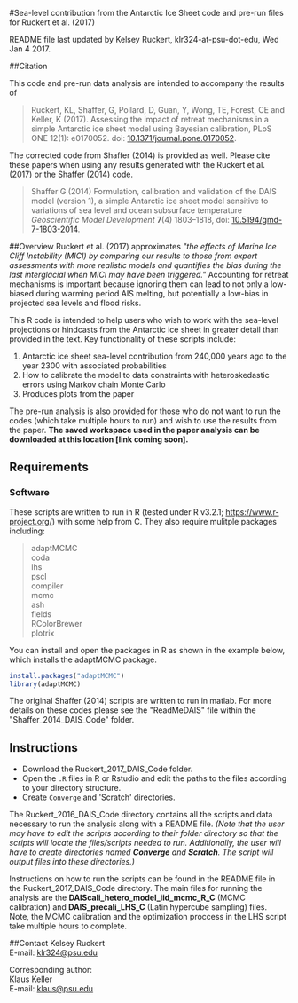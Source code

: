 #Sea-level contribution from the Antarctic Ice Sheet code and pre-run files for Ruckert et al. (2017)

README file last updated by Kelsey Ruckert, klr324-at-psu-dot-edu, Wed Jan 4 2017.

##Citation

This code and pre-run data analysis are intended to accompany the results of

>Ruckert, KL, Shaffer, G, Pollard, D, Guan, Y, Wong, TE, Forest, CE and Keller, K (2017). Assessing the impact of retreat mechanisms in a simple Antarctic ice sheet model using Bayesian calibration, PLoS ONE 12(1): e0170052. doi: <a href="http://journals.plos.org/plosone/article?id=10.1371/journal.pone.0170052" target="_blank">10.1371/journal.pone.0170052</a>.

The corrected code from Shaffer (2014) is provided as well. Please cite these papers when using any results generated with the Ruckert et al. (2017) or the Shaffer (2014) code. 

>Shaffer G (2014) Formulation, calibration and validation of the DAIS model (version 1), a simple Antarctic ice sheet model sensitive to variations of sea level and ocean subsurface temperature _Geoscientific Model Development_ **7**(4) 1803–1818, doi: <a href="http://www.geosci-model-dev.net/7/1803/2014/" target="_blank">10.5194/gmd-7-1803-2014</a>.

##Overview
Ruckert et al. (2017) approximates *"the effects of Marine Ice Cliff Instability (MICI) by comparing our results to those from expert assessments with more realistic models and quantifies the bias during the last interglacial when MICI may have been triggered."* Accounting for retreat mechanisms is important because ignoring them can lead to not only a low-biased during warming period AIS melting, but potentially a low-bias in projected sea levels and flood risks.

This R code is intended to help users who wish to work with the sea-level projections or hindcasts from the Antarctic ice sheet in greater detail than provided in the text. Key functionality of these scripts include:

1. Antarctic ice sheet sea-level contribution from 240,000 years ago to the year 2300 with associated probabilities
2. How to calibrate the model to data constraints with heteroskedastic errors using Markov chain Monte Carlo
3. Produces plots from the paper

The pre-run analysis is also provided for those who do not want to run the codes (which take multiple hours to run) and wish to use the results from the paper.
**The saved workspace used in the paper analysis can be downloaded at this location [link coming soon].**

## Requirements
### Software
These scripts are written to run in R (tested under R v3.2.1; https://www.r-project.org/) with some help from C. They also require mulitple packages including:  
>adaptMCMC  
coda  
lhs  
pscl  
compiler  
mcmc  
ash  
fields  
RColorBrewer  
plotrix  

You can install and open the packages in R as shown in the example below, which installs the adaptMCMC package.

```R
install.packages("adaptMCMC")
library(adaptMCMC)
``` 

The original Shaffer (2014) scripts are written to run in matlab. For more details on these codes please see the "ReadMeDAIS" file within the "Shaffer_2014_DAIS_Code" folder.

## Instructions
* Download the Ruckert_2017_DAIS_Code folder.
* Open the `.R` files in R or Rstudio and edit the paths to the files according to your directory structure.
* Create `Converge` and 'Scratch' directories.

The Ruckert_2016_DAIS_Code directory contains all the scripts and data necessary to run the analysis along with a README file. _(Note that the user may have to edit the scripts according to their folder directory so that the scripts will locate the files/scripts needed to run. Additionally, the user will have to create directories named **Converge** and **Scratch**. The script will output files into these directories.)_

Instructions on how to run the scripts can be found in the README file in the Ruckert_2017_DAIS_Code directory. The main files for running the analysis  are the **DAIScali_hetero_model_iid_mcmc_R_C** (MCMC calibration) and **DAIS_precali_LHS_C** (Latin hypercube sampling) files. Note, the MCMC calibration and the optimization proccess in the LHS script take multiple hours to complete.

##Contact
Kelsey Ruckert  
E-mail: <klr324@psu.edu>  

Corresponding author:  
Klaus Keller   
E-mail: <klaus@psu.edu>
